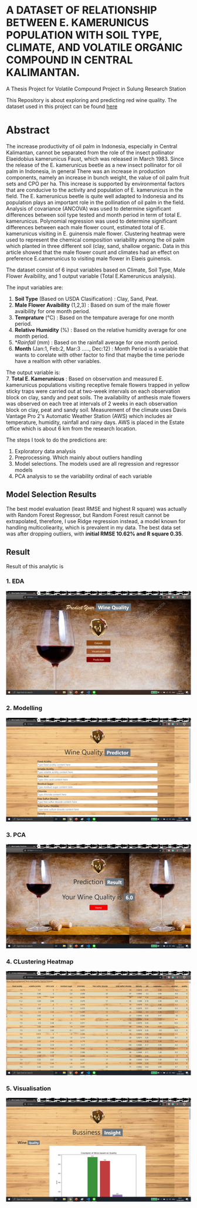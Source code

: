 # A DATASET OF RELATIONSHIP BETWEEN E. KAMERUNICUS POPULATION WITH SOIL TYPE, CLIMATE, AND VOLATILE ORGANIC COMPOUND IN CENTRAL KALIMANTAN.

A Thesis Project for Volatile Compound Project in Sulung Research Station

This Repository is about exploring and predicting red wine quality. The dataset used in this project can be found [here](https://www.kaggle.com/uciml/red-wine-quality-cortez-et-al-2009)

# Abstract
The increase productivity of oil palm in Indonesia, especially in Central Kalimantan, cannot be separated from the role of the insect pollinator Elaeidobius kamerunicus Faust, which was released in March 1983. Since the release of the E. kamerunicus beetle as a new insect pollinator for oil palm in Indonesia, in general There was an increase in production components, namely an increase in bunch weight, the value of oil palm fruit sets and CPO per ha. This increase is supported by environmental factors that are conducive to the activity and population of E. kamerunicus in the field. The E. kamerunicus beetle is quite well adapted to Indonesia and its population plays an important role in the pollination of oil palm in the field. Analysis of covariance (ANCOVA) was used to determine significant differences between soil type tested and month period in term of total E. kamerunicus. Polynomial regression was used to determine significant differences between each male flower count, estimated total of E. kamerunicus visiting in E. guinensis male flower. Clustering heatmap were used to represent the chemical composition variability among the oil palm which planted in three different soil (clay, sand, shallow organic. Data in this article showed that the male flower count and climates had an effect on preference E.camerunicus to visiting male flower in Elaeis guinensis.




The dataset consist of 6 input variables based on Climate, Soil Type, Male Flower Avaibility, and 1 output variable (Total E.Kamerunicus analysis).

The input variables are:
1.  **Soil Type** (Based on USDA Clasification) : Clay, Sand, Peat.
2.  **Male Flower Avaibility** (1,2,3) : Based on sum of the male flower avaibility for one month period.
3.  **Temprature** (°C) : Based on the tempature average for one month period.
4.  **Relative Humidity** (%) : Based on the relative humidity average for one month period.
5.  **Rainfall* (mm) : Based on the rainfall average for one month period.
6.  **Month** (Jan:1, Feb:2, Mar:3 ....., Dec:12) : Month Period is a variable that wants to corelate with other factor to find that maybe the time periode have a realtion with other variables.


The output variable is:  
7. **Total E. Kamerunicus** : Based on observation and measured E. kamerunicus populations visiting receptive female flowers trapped in yellow sticky traps were carried out at two-week intervals on each observation block on clay, sandy and peat soils. The availability of anthesis male flowers was observed on each tree at intervals of 2 weeks in each observation block on clay, peat and sandy soil. Measurement of the climate uses Davis Vantage Pro 2's Automatic Weather Station (AWS) which includes air temperature, humidity, rainfall and rainy days. AWS is placed in the Estate office which is about 6 km from the research location.


The steps I took to do the predictions are: 
1. Exploratory data analysis
2. Preprocessing. Which mainly about outliers handling
3. Model selections. The models used are all regression and regressor models
4. PCA analysis to se the variability ordinal of each variable

## Model Selection Results

The best model evaluation (least RMSE and highest R square) was actually with Random Forest Regressor, but Random Forest result cannot be extrapolated, therefore, I use Ridge regression instead, a model known for handling multicoliearity, which is prevalent in my data. The best data set was after dropping outliers, with **initial RMSE 10.62% and R square 0.35**. 

## Result

Result of this analytic is

### 1. EDA


![alt text](https://github.com/bgt90/Wine-Quality-Prediction/blob/master/home.png)

### 2. Modelling

![alt text](https://github.com/bgt90/Wine-Quality-Prediction/blob/master/prediction.png)

### 3. PCA

![alt text](https://github.com/bgt90/Wine-Quality-Prediction/blob/master/result.png)

### 4. CLustering Heatmap

![alt text](https://github.com/bgt90/Wine-Quality-Prediction/blob/master/dataset.png)

### 5. Visualisation

![alt text](https://github.com/bgt90/Wine-Quality-Prediction/blob/master/visualisation.png)


